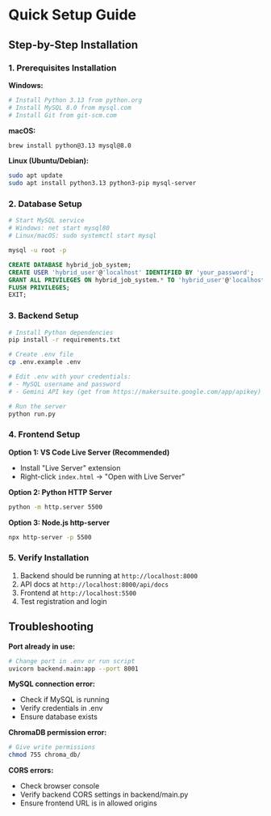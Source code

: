 # Quick Setup Guide

## Step-by-Step Installation

### 1. Prerequisites Installation

**Windows:**
```bash
# Install Python 3.13 from python.org
# Install MySQL 8.0 from mysql.com
# Install Git from git-scm.com
```

**macOS:**
```bash
brew install python@3.13 mysql@8.0
```

**Linux (Ubuntu/Debian):**
```bash
sudo apt update
sudo apt install python3.13 python3-pip mysql-server
```

### 2. Database Setup

```bash
# Start MySQL service
# Windows: net start mysql80
# Linux/macOS: sudo systemctl start mysql

mysql -u root -p
```

```sql
CREATE DATABASE hybrid_job_system;
CREATE USER 'hybrid_user'@'localhost' IDENTIFIED BY 'your_password';
GRANT ALL PRIVILEGES ON hybrid_job_system.* TO 'hybrid_user'@'localhost';
FLUSH PRIVILEGES;
EXIT;
```

### 3. Backend Setup

```bash
# Install Python dependencies
pip install -r requirements.txt

# Create .env file
cp .env.example .env

# Edit .env with your credentials:
# - MySQL username and password
# - Gemini API key (get from https://makersuite.google.com/app/apikey)

# Run the server
python run.py
```

### 4. Frontend Setup

**Option 1: VS Code Live Server (Recommended)**
- Install "Live Server" extension
- Right-click `index.html` → "Open with Live Server"

**Option 2: Python HTTP Server**
```bash
python -m http.server 5500
```

**Option 3: Node.js http-server**
```bash
npx http-server -p 5500
```

### 5. Verify Installation

1. Backend should be running at `http://localhost:8000`
2. API docs at `http://localhost:8000/api/docs`
3. Frontend at `http://localhost:5500`
4. Test registration and login

## Troubleshooting

**Port already in use:**
```bash
# Change port in .env or run script
uvicorn backend.main:app --port 8001
```

**MySQL connection error:**
- Check if MySQL is running
- Verify credentials in .env
- Ensure database exists

**ChromaDB permission error:**
```bash
# Give write permissions
chmod 755 chroma_db/
```

**CORS errors:**
- Check browser console
- Verify backend CORS settings in backend/main.py
- Ensure frontend URL is in allowed origins

